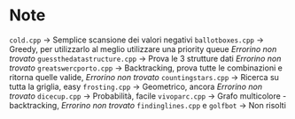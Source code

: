 # Note

`cold.cpp` → Semplice scansione dei valori negativi
`ballotboxes.cpp` → Greedy, per utilizzarlo al meglio utilizzare una priority queue *Errorino non trovato*
`guessthedatastructure.cpp` → Prova le 3 strutture dati *Errorino non trovato*
`greatswercporto.cpp` → Backtracking, prova tutte le combinazioni e ritorna quelle valide, *Errorino non trovato*
`countingstars.cpp` → Ricerca su tutta la griglia, easy
`frosting.cpp` → Geometrico, ancora *Errorino non trovato*
`dicecup.cpp` → Probabilità, facile
`vivoparc.cpp` → Grafo multicolore - backtracking, *Errorino non trovato*
`findinglines.cpp` e `golfbot` → Non risolti 